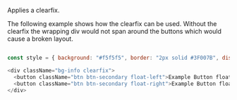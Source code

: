 Applies a clearfix.

The following example shows how the clearfix can be used. Without the clearfix the wrapping div would not span around the buttons which would cause a broken layout.
```js

const style = { background: "#f5f5f5", border: "2px solid #3F007B", display: "flex", alignItems: 'center', justifyContent: 'center', textAlign: 'center', margin: '.25rem', height: '175px', width: '175px' };

<div className="bg-info clearfix">
  <button className="btn btn-secondary float-left">Example Button floated left</button>
  <button className="btn btn-secondary float-right">Example Button floated right</button>
</div>


```
